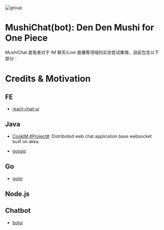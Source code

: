 ![group](https://user-images.githubusercontent.com/5803001/47567173-68044c00-d960-11e8-99f6-6f4bd83dabfb.png)

# MushiChat(bot): Den Den Mushi for One Piece

MushiChat 是笔者对于 IM 聊天/Live 直播等领域的实验尝试集锦，目前包含以下部分：

# Credits & Motivation

## FE

- [react-chat-ui](https://github.com/brandonmowat/react-chat-ui)

## Java

- [CookIM #Project#](https://github.com/cookeem/CookIM): Distributed web chat application base websocket built on akka.

- [gossip](https://github.com/amezng/gossip)

## Go

- [goim](https://github.com/alberliu/goim)

## Node.js

## Chatbot

- [botui](https://github.com/botui/botui)

